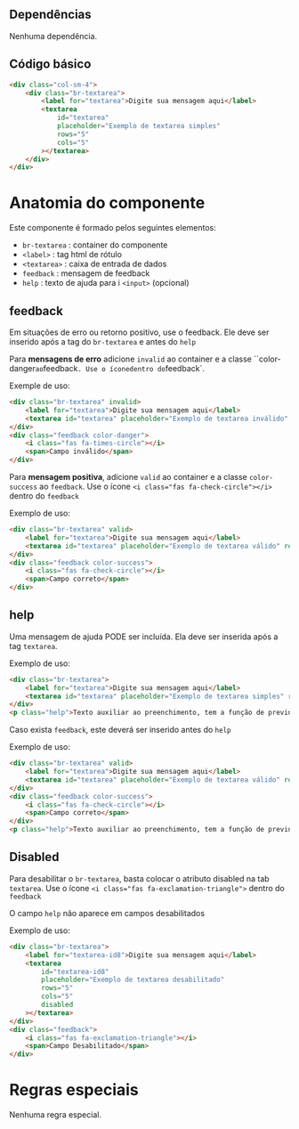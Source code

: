 ## Dependências

Nenhuma dependência.

## Código básico

```html
<div class="col-sm-4">
    <div class="br-textarea">
        <label for="textarea">Digite sua mensagem aqui</label>
        <textarea
            id="textarea"
            placeholder="Exemplo de textarea simples"
            rows="5"
            cols="5"
        ></textarea>
    </div>
</div>
```

# Anatomia do componente

Este componente é formado pelos seguintes elementos:

-   `br-textarea` : container do componente
-   `<label>` : tag html de rótulo
-   `<textarea>` : caixa de entrada de dados
-   `feedback` : mensagem de feedback
-   `help` : texto de ajuda para i `<input>` (opcional)

## feedback

Em situações de erro ou retorno positivo, use o feedback. Ele deve ser inserido após a tag do `br-textarea` e antes do `help`

Para **mensagens de erro** adicione `invalid` ao container e a classe ``color-danger`ao`feedback`. Use o ícone`<i class="fas fa-times-circle"></i>`dentro do`feedback`.

Exemple de uso:

```html
<div class="br-textarea" invalid>
    <label for="textarea">Digite sua mensagem aqui</label>
    <textarea id="textarea" placeholder="Exemplo de textarea inválido" rows="5" cols="5"></textarea>
</div>
<div class="feedback color-danger">
    <i class="fas fa-times-circle"></i>
    <span>Campo inválido</span>
</div>
```

Para **mensagem positiva**, adicione `valid` ao container e a classe `color-success` ao `feedback`. Use o ícone `<i class="fas fa-check-circle"></i>` dentro do `feedback`

Exemplo de uso:

```html
<div class="br-textarea" valid>
    <label for="textarea">Digite sua mensagem aqui</label>
    <textarea id="textarea" placeholder="Exemplo de textarea válido" rows="5" cols="5"></textarea>
</div>
<div class="feedback color-success">
    <i class="fas fa-check-circle"></i>
    <span>Campo correto</span>
</div>
```

## help

Uma mensagem de ajuda PODE ser incluída. Ela deve ser inserida após a tag `textarea`.

Exemplo de uso:

```html
<div class="br-textarea">
    <label for="textarea">Digite sua mensagem aqui</label>
    <textarea id="textarea" placeholder="Exemplo de textarea simples" rows="5" cols="5"></textarea>
</div>
<p class="help">Texto auxiliar ao preenchimento, tem a função de previnir erros.</p>
```

Caso exista `feedback`, este deverá ser inserido antes do `help`

Exemplo de uso:

```html
<div class="br-textarea" valid>
    <label for="textarea">Digite sua mensagem aqui</label>
    <textarea id="textarea" placeholder="Exemplo de textarea válido" rows="5" cols="5"></textarea>
</div>
<div class="feedback color-success">
    <i class="fas fa-check-circle"></i>
    <span>Campo correto</span>
</div>
<p class="help">Texto auxiliar ao preenchimento, tem a função de previnir erros.</p>
```

## Disabled

Para desabilitar o `br-textarea`, basta colocar o atributo disabled na tab `textarea`. Use o ícone `<i class="fas fa-exclamation-triangle">` dentro do `feedback`

O campo `help` não aparece em campos desabilitados

Exemplo de uso:

```html
<div class="br-textarea">
    <label for="textarea-id8">Digite sua mensagem aqui</label>
    <textarea
        id="textarea-id8"
        placeholder="Exemplo de textarea desabilitado"
        rows="5"
        cols="5"
        disabled
    ></textarea>
</div>
<div class="feedback">
    <i class="fas fa-exclamation-triangle"></i>
    <span>Campo Desabilitado</span>
</div>
```

# Regras especiais

Nenhuma regra especial.

